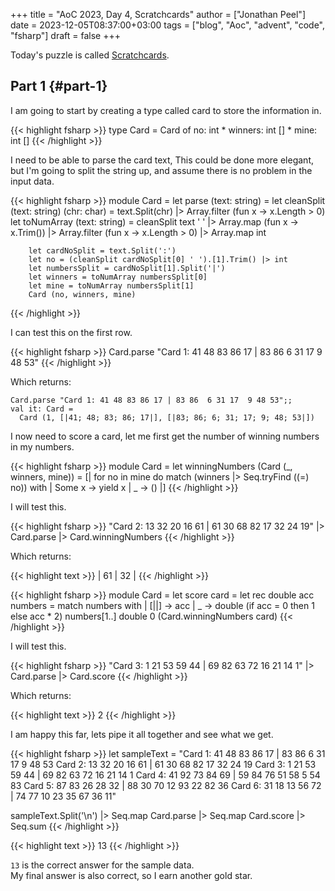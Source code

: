 +++
title = "AoC 2023, Day 4, Scratchcards"
author = ["Jonathan Peel"]
date = 2023-12-05T08:37:00+03:00
tags = ["blog", "Aoc", "advent", "code", "fsharp"]
draft = false
+++

Today's puzzle is called [Scratchcards](https://adventofcode.com/2023/day/4).


## Part 1 {#part-1}

I am going to start by creating a type called card to store the information in.

{{< highlight fsharp >}}
type Card = Card of no: int * winners: int [] * mine: int []
{{< /highlight >}}

I need to be able to parse the card text, This could be done more elegant, but I'm going to split the string up, and assume there is no problem in the input data.

{{< highlight fsharp >}}
module Card =
    let parse (text: string) =
        let cleanSplit (text: string) (chr: char) =
            text.Split(chr) |> Array.filter (fun x -> x.Length > 0)
        let toNumArray (text: string) =
            cleanSplit text ' '
            |> Array.map (fun x -> x.Trim())
            |> Array.filter (fun x -> x.Length > 0)
            |> Array.map int

        let cardNoSplit = text.Split(':')
        let no = (cleanSplit cardNoSplit[0] ' ').[1].Trim() |> int
        let numbersSplit = cardNoSplit[1].Split('|')
        let winners = toNumArray numbersSplit[0]
        let mine = toNumArray numbersSplit[1]
        Card (no, winners, mine)
{{< /highlight >}}

I can test this on the first row.

<a id="code-snippet--aoc-2023-04-test1"></a>
{{< highlight fsharp >}}
Card.parse "Card 1: 41 48 83 86 17 | 83 86  6 31 17  9 48 53"
{{< /highlight >}}

Which returns:

```text
Card.parse "Card 1: 41 48 83 86 17 | 83 86  6 31 17  9 48 53";;
val it: Card =
  Card (1, [|41; 48; 83; 86; 17|], [|83; 86; 6; 31; 17; 9; 48; 53|])
```

I now need to score a card, let me first get the number of winning numbers in my numbers.

{{< highlight fsharp >}}
module Card =
    let winningNumbers (Card (_, winners, mine)) =
        [| for no in mine do
           match (winners |> Seq.tryFind ((=) no)) with
           | Some x -> yield x
           | _ -> () |]
{{< /highlight >}}

I will test this.

<a id="code-snippet--aoc-2023-04-test2"></a>
{{< highlight fsharp >}}
"Card 2: 13 32 20 16 61 | 61 30 68 82 17 32 24 19"
|> Card.parse
|> Card.winningNumbers
{{< /highlight >}}

Which returns:

{{< highlight text >}}
| 61 | 32 |
{{< /highlight >}}

{{< highlight fsharp >}}
module Card =
    let score card =
        let rec double acc numbers =
            match numbers with
            | [||] -> acc
            | _ -> double (if acc = 0 then 1 else acc * 2) numbers[1..]
        double 0 (Card.winningNumbers card)
{{< /highlight >}}

I will test this.

<a id="code-snippet--aoc-2023-04-test3"></a>
{{< highlight fsharp >}}
"Card 3:  1 21 53 59 44 | 69 82 63 72 16 21 14  1"
|> Card.parse
|> Card.score
{{< /highlight >}}

Which returns:

{{< highlight text >}}
2
{{< /highlight >}}

I am happy this far, lets pipe it all together and see what we get.

<a id="code-snippet--aoc-2023-04-test4"></a>
{{< highlight fsharp >}}
let sampleText =
    "Card 1: 41 48 83 86 17 | 83 86  6 31 17  9 48 53
Card 2: 13 32 20 16 61 | 61 30 68 82 17 32 24 19
Card 3:  1 21 53 59 44 | 69 82 63 72 16 21 14  1
Card 4: 41 92 73 84 69 | 59 84 76 51 58  5 54 83
Card 5: 87 83 26 28 32 | 88 30 70 12 93 22 82 36
Card 6: 31 18 13 56 72 | 74 77 10 23 35 67 36 11"

sampleText.Split('\n')
|> Seq.map Card.parse
|> Seq.map Card.score
|> Seq.sum
{{< /highlight >}}

{{< highlight text >}}
13
{{< /highlight >}}

`13` is the correct answer for the sample data. <br />
My final answer is also correct, so I earn another gold star.
